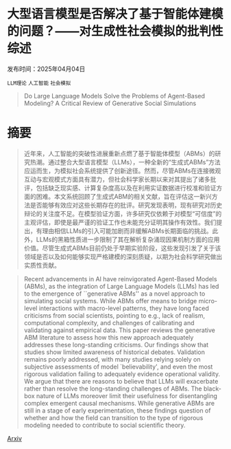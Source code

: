 # 大型语言模型是否解决了基于智能体建模的问题？——对生成性社会模拟的批判性综述

发布时间：2025年04月04日

`LLM理论` `人工智能` `社会模拟`

> Do Large Language Models Solve the Problems of Agent-Based Modeling? A Critical Review of Generative Social Simulations

# 摘要

> 近年来，人工智能的突破性进展重新点燃了基于智能体模型（ABMs）的研究热潮。通过整合大型语言模型（LLMs），一种全新的“生成式ABMs”方法应运而生，为模拟社会系统提供了创新途径。然而，尽管ABMs在连接微观互动与宏观模式方面具有潜力，但社会科学家长期以来对其提出了诸多批评，包括缺乏现实感、计算复杂度高以及在利用实证数据进行校准和验证方面的困难。本文系统回顾了生成式ABM的相关文献，旨在评估这一新兴方法是否能够有效应对这些长期存在的批评。研究发现表明，现有研究对历史辩论的关注度不足。在模型验证方面，许多研究仅依赖于对模型“可信度”的主观评估，即使是最严谨的验证工作也未能充分证明其操作有效性。我们提出，有理由相信LLMs的引入可能加剧而非缓解ABMs长期面临的挑战。此外，LLMs的黑箱性质进一步限制了其在解析复杂涌现因果机制方面的应用价值。尽管生成式ABMs目前仍处于早期实验阶段，这些发现引发了关于该领域是否以及如何能够实现严格建模的深刻质疑，以期为社会科学研究做出实质性贡献。

> Recent advancements in AI have reinvigorated Agent-Based Models (ABMs), as the integration of Large Language Models (LLMs) has led to the emergence of ``generative ABMs'' as a novel approach to simulating social systems. While ABMs offer means to bridge micro-level interactions with macro-level patterns, they have long faced criticisms from social scientists, pointing to e.g., lack of realism, computational complexity, and challenges of calibrating and validating against empirical data. This paper reviews the generative ABM literature to assess how this new approach adequately addresses these long-standing criticisms. Our findings show that studies show limited awareness of historical debates. Validation remains poorly addressed, with many studies relying solely on subjective assessments of model `believability', and even the most rigorous validation failing to adequately evidence operational validity. We argue that there are reasons to believe that LLMs will exacerbate rather than resolve the long-standing challenges of ABMs. The black-box nature of LLMs moreover limit their usefulness for disentangling complex emergent causal mechanisms. While generative ABMs are still in a stage of early experimentation, these findings question of whether and how the field can transition to the type of rigorous modeling needed to contribute to social scientific theory.

[Arxiv](https://arxiv.org/abs/2504.03274)